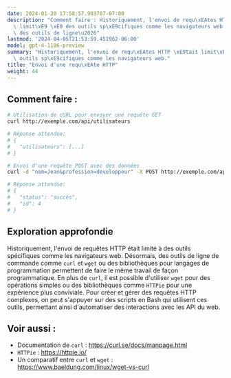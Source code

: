 ```yaml
---
date: 2024-01-20 17:58:57.903787-07:00
description: "Comment faire : Historiquement, l'envoi de requ\xEAtes HTTP \xE9tait\
  \ limit\xE9 \xE0 des outils sp\xE9cifiques comme les navigateurs web. D\xE9sormais,\
  \ des outils de ligne\u2026"
lastmod: '2024-04-05T21:53:59.451962-06:00'
model: gpt-4-1106-preview
summary: "Historiquement, l'envoi de requ\xEAtes HTTP \xE9tait limit\xE9 \xE0 des\
  \ outils sp\xE9cifiques comme les navigateurs web."
title: "Envoi d'une requ\xEAte HTTP"
weight: 44
---
```


## Comment faire :
```Bash
# Utilisation de cURL pour envoyer une requête GET
curl http://exemple.com/api/utilisateurs

# Réponse attendue:
# {
#   "utilisateurs": [...]
# }

# Envoi d'une requête POST avec des données
curl -d "nom=Jean&profession=developpeur" -X POST http://exemple.com/api/utilisateurs

# Réponse attendue:
# {
#   "status": "succès",
#   "id": 4
# }
```

## Exploration approfondie
Historiquement, l'envoi de requêtes HTTP était limité à des outils spécifiques comme les navigateurs web. Désormais, des outils de ligne de commande comme `curl` et `wget` ou des bibliothèques pour langages de programmation permettent de faire le même travail de façon programmatique. En plus de `curl`, il est possible d'utiliser `wget` pour des opérations simples ou des bibliothèques comme `HTTPie` pour une expérience plus conviviale. Pour créer et gérer des requêtes HTTP complexes, on peut s'appuyer sur des scripts en Bash qui utilisent ces outils, permettant ainsi d'automatiser des interactions avec les API du web.

## Voir aussi :
- Documentation de `curl` : https://curl.se/docs/manpage.html
- `HTTPie` : https://httpie.io/
- Un comparatif entre `curl` et `wget` : https://www.baeldung.com/linux/wget-vs-curl
